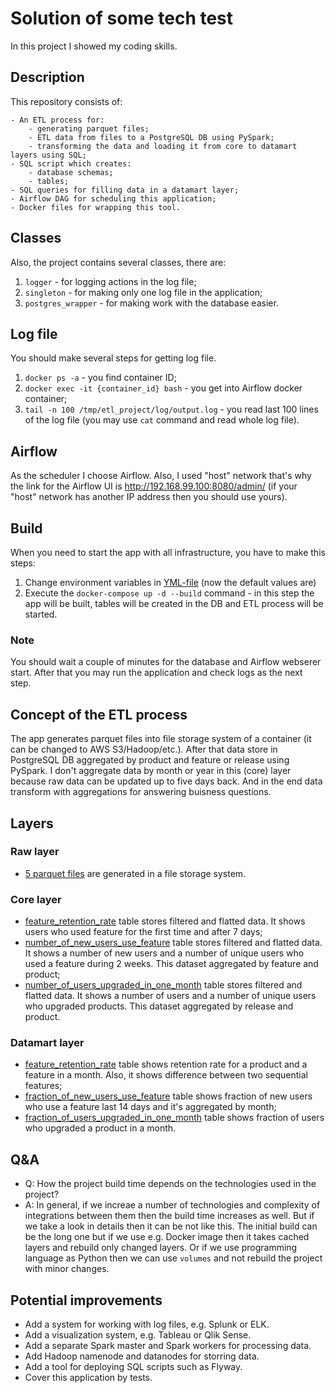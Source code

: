 # Solution of some tech test

In this project I showed my coding skills.

## Description

This repository consists of:

```
- An ETL process for:
    - generating parquet files;
    - ETL data from files to a PostgreSQL DB using PySpark;
    - transforming the data and loading it from core to datamart layers using SQL;
- SQL script which creates:
    - database schemas;
    - tables;
- SQL queries for filling data in a datamart layer;
- Airflow DAG for scheduling this application;
- Docker files for wrapping this tool.
```

## Classes

Also, the project contains several classes, there are:
1. `logger` - for logging actions in the log file;
2. `singleton` - for making only one log file in the application;
3. `postgres_wrapper` - for making work with the database easier.

## Log file

You should make several steps for getting log file.
1. `docker ps -a` - you find container ID;
2. `docker exec -it {container_id} bash` - you get into Airflow docker container;
3. `tail -n 100 /tmp/etl_project/log/output.log` - you read last 100 lines of the log file (you may use `cat` command and read whole log file).

## Airflow
As the scheduler I choose Airflow. Also, I used "host" network that's why the link for the Airflow UI is http://192.168.99.100:8080/admin/ (if your "host" network has another IP address then you should use yours).

## Build

When you need to start the app with all infrastructure, you have to make this steps:
1. Change environment variables in [YML-file](./project/docker-compose.yml) (now the default values are) 
2. Execute the `docker-compose up -d --build` command - in this step the app will be built, tables will be created in the DB and ETL process will be started.

### Note

You should wait a couple of minutes for the database and Airflow webserer start. After that you may run the application and check logs as the next step.

## Concept of the ETL process

The app generates parquet files into file storage system of a container (it can be changed to AWS S3/Hadoop/etc.). After that data store in PostgreSQL DB aggregated by product and feature or release using PySpark. 
I don't aggregate data by month or year in this (core) layer because raw data can be updated up to five days back. And in the end data transform with aggregations for answering buisness questions.

## Layers

### Raw layer

- [5 parquet files](./project/utils/generator.py) are generated in a file storage system.

### Core layer

- [feature_retention_rate](./project/etl_core/feature_week_retention_rate_diff.py) table stores filtered and flatted data. It shows users who used feature for the first time and after 7 days;
- [number_of_new_users_use_feature](./project/etl_core/fraction_of_new_users_use_feature_14_days.py) table stores filtered and flatted data. It shows a number of new users and a number of unique users who used a feature during 2 weeks. This dataset aggregated by feature and product;
- [number_of_users_upgraded_in_one_month](./project/etl_core/fraction_of_users_upgraded_in_one_month.py) table stores filtered and flatted data. It shows a number of users and a number of unique users who upgraded products. This dataset aggregated by release and product.

### Datamart layer

- [feature_retention_rate](./project/etl_datamart/sql/feature_week_retention_rate_diff.sql) table shows retention rate for a product and a feature in a month. Also, it shows difference between two sequential features;
- [fraction_of_new_users_use_feature](./project/etl_datamart/sql/fraction_of_new_users_use_feature.sql) table shows fraction of new users who use a feature last 14 days and it's aggregated by month;
- [fraction_of_users_upgraded_in_one_month](./project/etl_datamart/sql/fraction_of_users_upgraded_in_one_month.sql) table shows fraction of users who upgraded a product in a month.

## Q&A

- Q: How the project build time depends on the technologies used in the project?
- A: In general, if we increae a number of technologies and complexity of integrations between them then the build time increases as well. But if we take a look in details then it can be not like this. The initial build can be the long one but 
if we use e.g. Docker image then it takes cached layers and rebuild only changed layers. Or if we use programming language as Python then we can use `volumes` and not rebuild the project with minor changes.

## Potential improvements

- Add a system for working with log files, e.g. Splunk or ELK.
- Add a visualization system, e.g. Tableau or Qlik Sense.
- Add a separate Spark master and Spark workers for processing data.
- Add Hadoop namenode and datanodes for storring data.
- Add a tool for deploying SQL scripts such as Flyway.
- Cover this application by tests.
